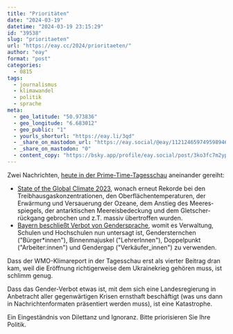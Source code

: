 ```yaml
---
title: "Prioritäten"
date: "2024-03-19"
datetime: "2024-03-19 23:15:29"
id: "39538"
slug: "prioritaeten"
url: "https://eay.cc/2024/prioritaeten/"
author: "eay"
format: "post"
categories:
  - 0815
tags:
  - journalismus
  - klimawandel
  - politik
  - sprache
meta:
  - geo_latitude: "50.973836"
  - geo_longitude: "6.683012"
  - geo_public: "1"
  - yourls_shorturl: "https://eay.li/3qd"
  - _share_on_mastodon_url: "https://eay.social/@eay/112124659749598946"
  - _share_on_mastodon: "0"
  - content_copy: "https://bsky.app/profile/eay.social/post/3ko3fc7m2yp24"
---
```


Zwei Nachrichten, [heute in der Prime-Time-Tagesschau](https://www.tagesschau.de/multimedia/sendung/tagesschau_20_uhr/ts-63710.html) aneinander gereiht:

- [State of the Global Climate 2023](https://wmo.int/publication-series/state-of-global-climate-2023), wonach erneut Rekorde bei den Treibhaus­gas­konzentrationen, den Oberflächen­temperaturen, der Erwärmung und Versauerung der Ozeane, dem Anstieg des Meeres­spiegels, der antarktischen Meereis­bedeckung und dem Gletscher­rückgang gebrochen und z.T. massiv übertroffen wurden.
- [Bayern beschließt Verbot von Gendersprache](https://www.br.de/nachrichten/bayern/bayern-beschliesst-verbot-von-gendersprache,U7T9VzC), womit es Verwaltung, Schulen und Hochschulen nun untersagt ist, Gendersternchen ("Bürger\*innen"), Binnenmajuskel ("LehrerInnen"), Doppelpunkt ("Arbeiter:innen") und Gendergap ("Verkäufer\_innen") zu verwenden.

Dass der WMO-Klimareport in der Tagesschau erst als vierter Beitrag dran kam, weil die Eröffnung richtigerweise dem Ukrainekrieg gehören muss, ist schlimm genug.

Dass das Gender-Verbot etwas ist, mit dem sich eine Landesregierung in Anbetracht aller gegenwärtigen Krisen ernsthaft beschäftigt (was uns dann in Nachrichten­formaten präsentiert werden muss), ist eine Katastrophe.

Ein Eingeständnis von Dilettanz und Ignoranz. Bitte priorisieren Sie Ihre Politik.
